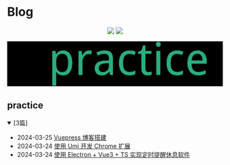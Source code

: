 
# Blog

<p align='center'>
    <img src="https://badgen.net/github/issues/lei4519/Blog"/>
    <img src="https://badgen.net/badge/last-commit/2024-03-25 06:38:22"/>
</p>
    
<summary>
    <img src="assets/wordcloud.png" title="词云" alt="词云">
</summary>

## practice

<details open>
<summary>[3篇]</summary>

- 2024-03-25 [Vuepress 博客搭建](https://github.com/lei4519/Blog/issues/38) 
- 2024-03-24 [使用 Umi 开发 Chrome 扩展](https://github.com/lei4519/Blog/issues/37) 
- 2024-03-24 [使用 Electron + Vue3 + TS 实现定时提醒休息软件](https://github.com/lei4519/Blog/issues/36) 


</details>
            